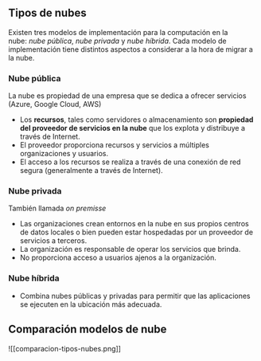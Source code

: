  
## Tipos de nubes

Existen tres modelos de implementación para la computación en la nube: _nube pública_, _nube privada_ y _nube híbrida_. Cada modelo de implementación tiene distintos aspectos a considerar a la hora de migrar a la nube.

### Nube pública

La nube es propiedad  de una empresa que se dedica a ofrecer servicios (Azure, Google Cloud, AWS)

- Los **recursos**, tales como servidores o almacenamiento son **propiedad del proveedor de servicios en la nube** que los explota y distribuye a través de Internet.
- El proveedor proporciona recursos y servicios a múltiples organizaciones y usuarios.
- El acceso a los recursos se realiza a través de una conexión de red segura (generalmente a través de Internet).

### Nube privada

También llamada *on premisse*
- Las organizaciones crean entornos en la nube en sus propios centros de datos locales o bien pueden estar hospedadas por un proveedor de servicios a terceros.
- La organización es responsable de operar los servicios que brinda.
- No proporciona acceso a usuarios ajenos a la organización.

### Nube híbrida

- Combina nubes públicas y privadas para permitir que las aplicaciones se ejecuten en la ubicación más adecuada.


## Comparación modelos de nube

![[comparacion-tipos-nubes.png]]